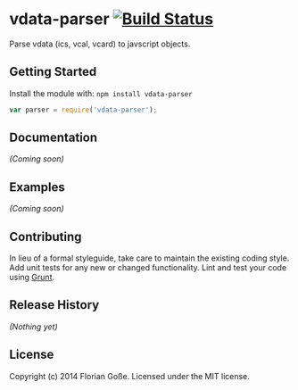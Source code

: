 # vdata-parser [![Build Status](https://secure.travis-ci.org/floriangosse/vdata-parser.png?branch=master)](http://travis-ci.org/floriangosse/vdata-parser)

Parse vdata (ics, vcal, vcard) to javscript objects.

## Getting Started
Install the module with: `npm install vdata-parser`

```javascript
var parser = require('vdata-parser');
```

## Documentation
_(Coming soon)_

## Examples
_(Coming soon)_

## Contributing
In lieu of a formal styleguide, take care to maintain the existing coding style. Add unit tests for any new or changed functionality. Lint and test your code using [Grunt](http://gruntjs.com/).

## Release History
_(Nothing yet)_

## License
Copyright (c) 2014 Florian Goße. Licensed under the MIT license.
